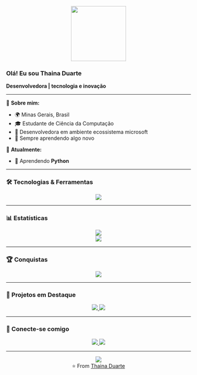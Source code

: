 <div align="center">
  <img height="150" src="https://camo.githubusercontent.com/62da68eb62b1e5f175f7d1f0191dd89a653d7908feb22d37d4a0ab07365d6791/68747470733a2f2f6d656469612e67697068792e636f6d2f6d656469612f4d3967624264396e6244724f5475314d71782f67697068792e676966"  />
</div>

### Olá! Eu sou Thaina Duarte 

**Desenvolvedora | tecnologia e inovação**

---

🔹 **Sobre mim:**
- 🌍 Minas Gerais, Brasil
- 🎓 Estudante de Ciência da Computação
- 💼 Desenvolvedora em ambiente ecossistema microsoft
- 🚀 Sempre aprendendo algo novo

🔹 **Atualmente:**
- 🌱 Aprendendo **Python**

---

### 🛠️ Tecnologias & Ferramentas

<div align="center">
  <img src="https://skillicons.dev/icons?i=js,node,python,html,css,git,github,vscode,figma" />
</div>

---

### 📊 Estatísticas

<div align="center">
  <img src="https://github-readme-stats.vercel.app/api?username=Thainaxxz&show_icons=true&theme=tokyonight" />
</div>

<div align="center">
  <img src="https://github-readme-stats.vercel.app/api/top-langs/?username=Thainaxxz&layout=compact&theme=tokyonight" />
</div>

---

### 🏆 Conquistas

<div align="center">
  <img src="https://github-profile-trophy.vercel.app/?username=Thainaxxz&theme=tokyonight&no-frame=true&row=1&column=6" />
</div>

---

### 🌟 Projetos em Destaque

<div align="center">
  <a href="https://github.com/seu-usuario/projeto1">
    <img src="https://github-readme-stats.vercel.app/api/pin/?username=Thainaxxz&repo=projeto1&theme=tokyonight" />
  </a>
  <a href="https://github.com/seu-usuario/projeto2">
    <img src="https://github-readme-stats.vercel.app/api/pin/?username=Thainaxxz&repo=projeto2&theme=tokyonight" />
  </a>
</div>

---

### 📱 Conecte-se comigo

<div align="center">
  <a href="https://www.linkedin.com/in/alda-thaina-duarte-9339b4206/">
    <img src="https://img.shields.io/badge/-LinkedIn-0077B5?style=for-the-badge&logo=linkedin&logoColor=white" />
  </a>
  <a href="mailto:aldsilvavs1@gmail.com">
    <img src="https://img.shields.io/badge/-Email-D14836?style=for-the-badge&logo=gmail&logoColor=white" />
  </a>
</div>

---

<div align="center">
  <img src="https://komarev.com/ghpvc/?username=Thainaxxz&color=blueviolet&style=flat-square" />
</div>

<div align="center">
  ⭐️ From <a href="https://github.com/Thainaxxz">Thaina Duarte</a>
</div>
